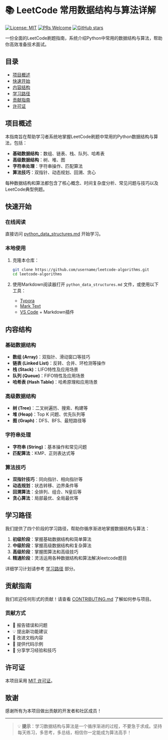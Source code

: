# 📚 LeetCode 常用数据结构与算法详解

[![License: MIT](https://img.shields.io/badge/License-MIT-yellow.svg)](https://opensource.org/licenses/MIT)
[![PRs Welcome](https://img.shields.io/badge/PRs-welcome-brightgreen.svg)](CONTRIBUTING.md)
[![GitHub stars](https://img.shields.io/github/stars/username/leetcode-algorithms.svg)](https://github.com/username/leetcode-algorithms/stargazers)

一份全面的LeetCode刷题指南，系统介绍Python中常用的数据结构与算法，帮助你高效准备技术面试。

## 目录

- [项目概述](#项目概述)
- [快速开始](#快速开始)
- [内容结构](#内容结构)
- [学习路径](#学习路径)
- [贡献指南](#贡献指南)
- [许可证](#许可证)

## 项目概述

本指南旨在帮助学习者系统地掌握LeetCode刷题中常用的Python数据结构与算法，包括：

- **基础数据结构**：数组、链表、栈、队列、哈希表
- **高级数据结构**：树、堆、图
- **字符串处理**：字符串操作、匹配算法
- **算法技巧**：双指针、动态规划、回溯、贪心

每种数据结构和算法都包含了核心概念、时间复杂度分析、常见问题与技巧以及LeetCode典型例题。

## 快速开始

### 在线阅读

直接访问 [python_data_structures.md](python_data_structures.md) 开始学习。

### 本地使用

1. 克隆本仓库：
   ```bash
   git clone https://github.com/username/leetcode-algorithms.git
   cd leetcode-algorithms
   ```

2. 使用Markdown阅读器打开 `python_data_structures.md` 文件，或使用以下工具：
   - [Typora](https://typora.io/)
   - [Mark Text](https://github.com/marktext/marktext)
   - [VS Code](https://code.visualstudio.com/) + Markdown插件

## 内容结构

### 基础数据结构

- **数组 (Array)**：双指针、滑动窗口等技巧
- **链表 (Linked List)**：反转、合并、环检测等操作
- **栈 (Stack)**：LIFO特性及应用场景
- **队列 (Queue)**：FIFO特性及应用场景
- **哈希表 (Hash Table)**：哈希原理和应用场景

### 高级数据结构

- **树 (Tree)**：二叉树遍历、搜索、构建等
- **堆 (Heap)**：Top K 问题、优先队列等
- **图 (Graph)**：DFS、BFS、最短路径等

### 字符串处理

- **字符串 (String)**：基本操作和常见问题
- **匹配算法**：KMP、正则表达式等

### 算法技巧

- **双指针技巧**：同向指针、相向指针等
- **动态规划**：状态转移、边界条件等
- **回溯算法**：全排列、组合、N皇后等
- **贪心算法**：局部最优、全局最优等

## 学习路径

我们提供了四个阶段的学习路径，帮助你循序渐进地掌握数据结构与算法：

1. **初级阶段**：掌握基础数据结构和简单算法
2. **中级阶段**：掌握高级数据结构和复杂算法
3. **高级阶段**：掌握图算法和高级技巧
4. **精通阶段**：灵活运用各种数据结构和算法解决leetcode题目

详细学习计划请参考 [学习路径](python_data_structures.md#学习路径) 部分。

## 贡献指南

我们欢迎任何形式的贡献！请查看 [CONTRIBUTING.md](CONTRIBUTING.md) 了解如何参与项目。

### 贡献方式

- 🐛 报告错误和问题
- 💡 提出新功能建议
- 📝 改进文档内容
- 🔧 提供代码示例
- 🌟 分享学习经验和技巧

## 许可证

本项目采用 [MIT 许可证](LICENSE)。

## 致谢

感谢所有为本项目做出贡献的开发者和社区成员！

---

> 💡 **提示**：学习数据结构与算法是一个循序渐进的过程，不要急于求成。坚持每天练习，多思考，多总结，相信你一定能成为算法高手！